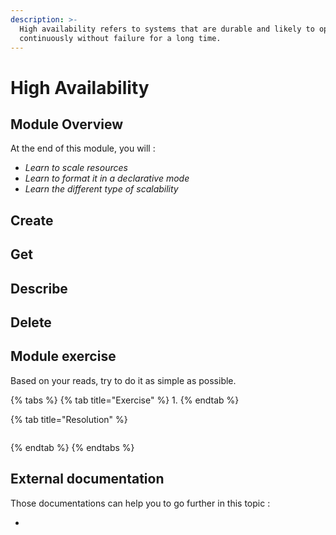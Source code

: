 ```yaml
---
description: >-
  High availability refers to systems that are durable and likely to operate
  continuously without failure for a long time.
---
```


# High Availability

## Module Overview

At the end of this module, you will :

* _Learn to scale resources_
* _Learn to format it in a declarative mode_
* _Learn the different type of scalability_

## Create

## Get

## Describe

## Delete

## Module exercise

Based on your reads, try to do it as simple as possible.

{% tabs %}
{% tab title="Exercise" %}
1.
{% endtab %}

{% tab title="Resolution" %}
```bash

```
{% endtab %}
{% endtabs %}

## External documentation

Those documentations can help you to go further in this topic :

*
